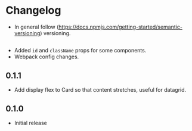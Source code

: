 # Changelog

* In general follow (https://docs.npmjs.com/getting-started/semantic-versioning) versioning.

## <next>
* Added `id` and `className` props for some components.
* Webpack config changes.

## 0.1.1
* Add display flex to Card so that content stretches, useful for datagrid.

## 0.1.0
* Initial release
